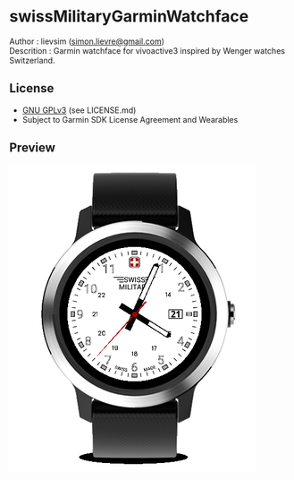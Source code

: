 # swissMilitaryGarminWatchface

Author     : lievsim (simon.lievre@gmail.com)  
Descrition : Garmin watchface for vivoactive3 inspired by Wenger watches Switzerland.

## License

* [GNU GPLv3](https://www.gnu.org/licenses/gpl-3.0.txt) (see LICENSE.md)
* Subject to Garmin SDK License Agreement and Wearables

## Preview

![Preview](preview.png)

 

